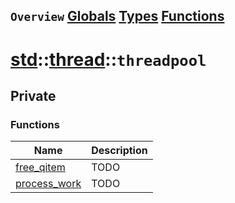 ## `Overview` [Globals](./globals.md) [Types](./types.md) [Functions](./functions.md)
# [std](./../../std.md)::[thread](./../thread.md)::`threadpool`
## Private
### Functions
|Name|Description|
|----|-----------|
|[free_qitem](#todo)|TODO|
|[process_work](#todo)|TODO|
